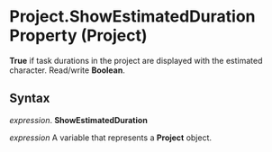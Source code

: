 
# Project.ShowEstimatedDuration Property (Project)

 **True** if task durations in the project are displayed with the estimated character. Read/write **Boolean**.


## Syntax

 _expression_. **ShowEstimatedDuration**

 _expression_ A variable that represents a **Project** object.

